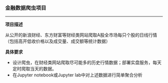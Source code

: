 ### 金融数据爬虫项目

------------------------------------------

**项目描述**

​		从公开的新浪财经、东方财富等财经类网站爬取A股全市场每只个股的日线行情（包括高开低收价格以及成交量、成交额等统计数据）



**具体要求**

- 设计爬虫，在财经类网站爬取尽可能多的历史行情数据；部署实盘服务，每天定时爬取当天的数据。
- 在Jupyter notebook或Jupyter lab中对上述数据进行简单聚合分析

